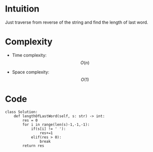 # Intuition
<!-- Describe your first thoughts on how to solve this problem. -->
Just traverse from reverse of the string and find the length of last word.

# Complexity
- Time complexity:
$$O(n)$$

- Space complexity:
$$O(1)$$

# Code
```python3 []
class Solution:
    def lengthOfLastWord(self, s: str) -> int:
        res = 0
        for i in range(len(s)-1,-1,-1):
            if(s[i] != ' '):
                res+=1
            elif(res > 0):
                break
        return res
        
```
